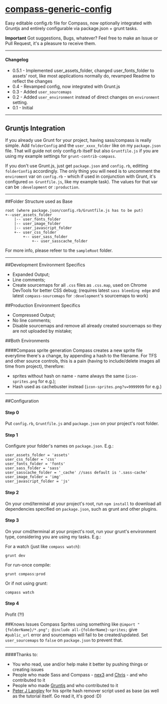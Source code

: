 [compass-generic-config](http://raphaelddl.github.io/compass-generic-config)
======================

Easy editable config.rb file for Compass, now optionally integrated with Gruntjs and entirely configurable via package.json + grunt tasks.

**Important**
Got suggestions, Bugs, whatever? Feel free to make an Issue or Pull Request, it's a pleasure to receive them.

------

#### Changelog
* 0.5.1 - Implemented user_assets_folder, changed user_fonts_folder to assets' root, like most applications normally do, revamped Readme to reflect the changes
* 0.4 - Revamped config, now integrated with Grunt.js
* 0.3 - Added `user_sourcemaps`
* 0.2 - Added `user_environment` instead of direct changes on `environment` setting.
* 0.1 - Initial

------

## Gruntjs Integration

If you already use Grunt for your project, having sass/compass is really simple. Add `folderConfig` and the `user_xxxx_folder` like on my `package.json` file. That will guide not only config.rb itself but also `Gruntfile.js` if you are using my example settings for `grunt-contrib-compass`.

If you don't use Grunt.js, just get `package.json` and `config.rb`, editting `folderConfig` accordingly. The only thing you will need is to uncomment the `enviroment` var on `config.rb` - which if used in conjunction with Grunt, it's configured `on Gruntfile.js`, like my example task). The values for that var can be `:development` or `:production`.

------

##Folder Structure used as Base

	root (where package.json/config.rb/Gruntfile.js has to be put)
	+--user_assets_folder
		|-- user_fonts_folder
		|-- user_image_folder
		|-- user_javascript_folder
		+-- user_css_folder
			+-- user_sass_folder
				+-- user_sasscache_folder


For more info, please refeer to the `sampleRoot` folder.

------

##Development Environment Specifics

* Expanded Output;
* Line comments;
* Create sourcemaps for all `.css` files as `.css.map`, used on Chrome DevTools for better CSS debug;
(requires latest `sass bleeding edge` and latest `compass-sourcemaps` for `:development`'s sourcemaps to work)

##Production Environment Specifics

* Compressed Output;
* No line comments;
* Disable sourcemaps and remove all already created sourcemaps so they are not uploaded by mistake;

##Both Environments

####Compass sprite generation
Compass creates a new sprite file everytime there's a change, by appending a hash to the filename. For TFS and other source controls, this is a pain (having to include/delete images all time from project), therefore:

* sprites without hash on name  - name always the same (`icon-sprites.png` for e.g.);
* Hash used as cachebuster instead (`icon-sprites.png?v=9999999` for e.g.)

------

##Configuration


#### Step 0
Put `config.rb`, `Gruntfile.js` and `package.json` on your project's root folder.


#### Step 1
Configure your folder's names on `package.json`. E.g.:

	user_assets_folder = 'assets'
	user_css_folder = 'css'
	user_fonts_folder = 'fonts'
	user_sass_folder = 'sass'
	user_sasscache_folder = '_cache' //sass default is '.sass-cache'
	user_image_folder = 'img'
	user_javascript_folder = 'js'


#### Step 2
On your cmd/terminal at your project's root, run `npm install` to download all dependencies specified on `package.json`, such as grunt and other plugins.

#### Step 3
On your cmd/terminal at your project's root, run your grunt's environment type, considering you are using my tasks. E.g.:

For a watch (just like `compass watch`):

	grunt dev

For run-once compile:

	grunt compass:prod

Or if not using grunt:

	compass watch

#### Step 4

Profit (?!)


##Knows Issues
Compass Sprites using something like `@import "{folderName}/*.png"; @include all-{folderName}-sprites;` give `#public_url` error and sourcemaps will fail to be created/updated. Set `user_sourcemaps` to `false` on `package.json` to prevent that.

------

####Thanks to:
* You who read, use and/or help make it better by pushing things or creating issues
* People who made Sass and Compass - [nex3](http://nex-3.com/) and [Chris](http://chriseppstein.github.com/) - and who contributed to it
* People who made [Gruntjs](http://gruntjs.com) and who contributed to it
* [Peter J Langley](http://www.codechewing.com/library/automatically-generate-css-sprites-with-sass/) for his sprite hash remover script used as base (as well as the tutorial itself. Go read it, it's good :D)
